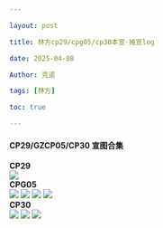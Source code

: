 ```yaml
---

layout: post

title: 林方cp29/cpg05/cp30本宣·摊宣log 

date: 2025-04-08

Author: 克诺

tags: [林方]

toc: true

---
```


#### CP29/GZCP05/CP30 宣图合集

**CP29**
<br>
![](https://s3.bmp.ovh/imgs/2024/04/08/977d3b0813a724c4.png)
<br>
**CPG05**
<br>
![](https://s3.bmp.ovh/imgs/2024/04/08/4fd6c117a46e93d4.jpg)
![](https://s3.bmp.ovh/imgs/2024/04/08/264cf233f7d25cb8.png)
![](https://s3.bmp.ovh/imgs/2024/04/08/c4eefa0fe5a3a656.png)
![](https://s3.bmp.ovh/imgs/2024/04/08/6d241fa82ba98879.png)
<br>
**CP30**
<br>
![](https://s3.bmp.ovh/imgs/2024/04/08/85dcda78f0056c1d.png)
![](https://s3.bmp.ovh/imgs/2024/04/08/62597df153ef36b6.png)
![](https://s3.bmp.ovh/imgs/2024/04/08/0169e9208d3b2556.png)
